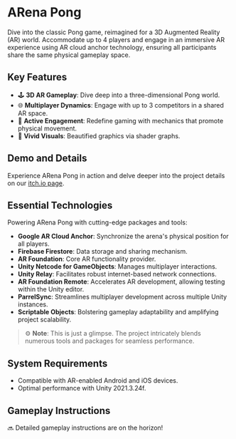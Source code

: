 # ARena Pong

Dive into the classic Pong game, reimagined for a 3D Augmented Reality (AR) world. Accommodate up to 4 players and engage in an immersive AR experience using AR cloud anchor technology, ensuring all participants share the same physical gameplay space.

## Key Features

- 🕹 **3D AR Gameplay**: Dive deep into a three-dimensional Pong world.
- 🌐 **Multiplayer Dynamics**: Engage with up to 3 competitors in a shared AR space.
- 🏃 **Active Engagement**: Redefine gaming with mechanics that promote physical movement.
- 🎨 **Vivid Visuals**: Beautified graphics via shader graphs.

## Demo and Details

Experience ARena Pong in action and delve deeper into the project details on our [itch.io page](https://ngocnguyen95.itch.io/pongpar?secret=AcnbaKk01hMwLxP1vm1F6MDpTp4).


## Essential Technologies

Powering ARena Pong with cutting-edge packages and tools:

- **Google AR Cloud Anchor**: Synchronize the arena's physical position for all players.
- **Firebase Firestore**: Data storage and sharing mechanism.
- **AR Foundation**: Core AR functionality provider.
- **Unity Netcode for GameObjects**: Manages multiplayer interactions.
- **Unity Relay**: Facilitates robust internet-based network connections.
- **AR Foundation Remote**: Accelerates AR development, allowing testing within the Unity editor.
- **ParrelSync**: Streamlines multiplayer development across multiple Unity instances.
- **Scriptable Objects**: Bolstering gameplay adaptability and amplifying project scalability.
  
> ⚙️ **Note**: This is just a glimpse. The project intricately blends numerous tools and packages for seamless performance.

## System Requirements

- Compatible with AR-enabled Android and iOS devices.
- Optimal performance with Unity 2021.3.24f.

## Gameplay Instructions

🔜 Detailed gameplay instructions are on the horizon!

